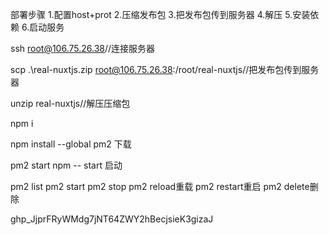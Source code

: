 部署步骤
1.配置host+prot
2.压缩发布包
3.把发布包传到服务器
4.解压
5.安装依赖
6.启动服务

ssh root@106.75.26.38//连接服务器

scp .\real-nuxtjs.zip root@106.75.26.38:/root/real-nuxtjs//把发布包传到服务器

unzip real-nuxtjs//解压压缩包

npm i


npm install --global pm2 下载

pm2 start npm -- start  启动

pm2 list
pm2 start
pm2 stop
pm2 reload重载
pm2 restart重启
pm2 delete删除


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